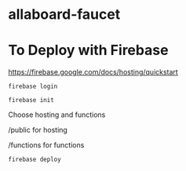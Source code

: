 # allaboard-faucet

# To Deploy with Firebase
https://firebase.google.com/docs/hosting/quickstart

`firebase login`

`firebase init`

Choose hosting and functions

/public for hosting

/functions for functions

`firebase deploy`
